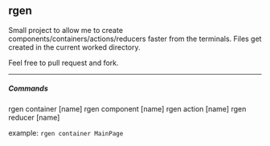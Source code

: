 ## rgen

Small project to allow me to create components/containers/actions/reducers faster from the terminals.
Files get created in the current worked directory.

Feel free to pull request and fork.


------------


##### Commands

rgen container [name]
rgen component [name]
rgen action [name]
rgen reducer [name]


example:
`rgen container MainPage`